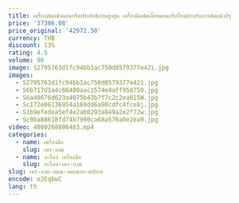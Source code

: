 ```yaml
---
title: เครื่องตัดผนังคอนกรีตประสิทธิภาพสูงสุด เครื่องมือตัดเลื่อยคอนกรีตใหม่สําหรับการตัดผนังอิฐ
price: '37386.08'
price_original: '42972.50'
currency: THB
discount: 13%
rating: 4.5
volume: 96
image: S2795763d1fc94bb1ac750d0579377e42i.jpg
images:
  - S2795763d1fc94bb1ac750d0579377e42i.jpg
  - S6b717d1a4c66489aac1574e4aff958750.jpg
  - S6a48676d623a4075b43b7f7c2c2ea015W.jpg
  - Sc172e06136954a169dd6a90cdfc4fce8j.jpg
  - S1b9efedea5ef4e2ab0293a849a2e2f72w.jpg
  - Sc9ba88618fd74b7990ca68a576a0e2ea9.jpg
video: 4000268806483.mp4
categories:
  - name: เครื่องมือ
    slug: เคร-องม
  - name: อะไหล่ เครื่องมือ
    slug: อะไหล-เคร-องม
slug: เคร-องต-ดผน-งคอนกร-ตประส
encode: o2EqbwC
lang: th
---
```

  